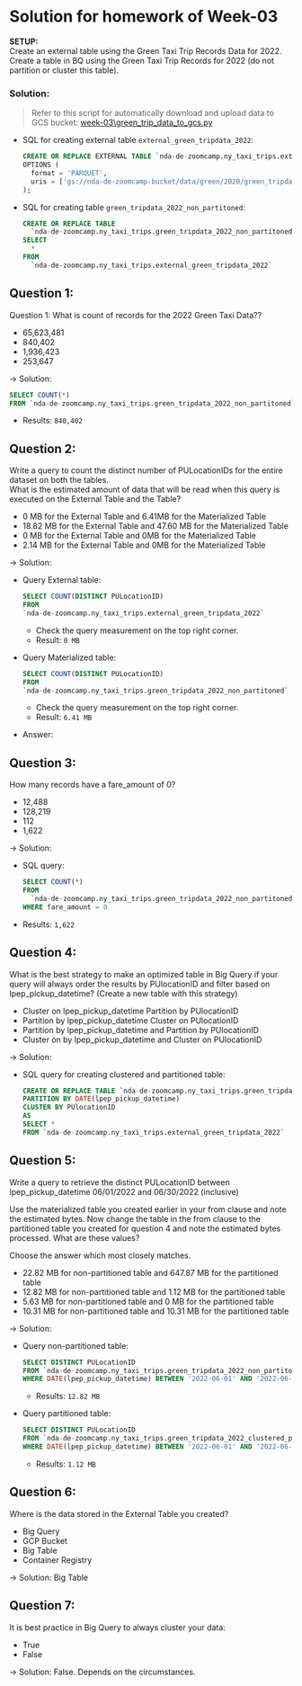 # Solution for homework of Week-03

<b>SETUP:</b></br>
Create an external table using the Green Taxi Trip Records Data for 2022. </br>
Create a table in BQ using the Green Taxi Trip Records for 2022 (do not partition or cluster this table). </br>
</p>

### Solution:

> Refer to this script for automatically download and upload data to GCS bucket: [week-03\green_trip_data_to_gcs.py](week-03\green_trip_data_to_gcs.py)

+ SQL for creating external table ```external_green_tripdata_2022```:

  ```sql
  CREATE OR REPLACE EXTERNAL TABLE `nda-de-zoomcamp.ny_taxi_trips.external_green_tripdata_2022`
  OPTIONS (
    format = 'PARQUET',
    uris = ['gs://nda-de-zoomcamp-bucket/data/green/2020/green_tripdata_2022-*.parquet']
  );
  ```

+ SQL for creating table ```green_tripdata_2022_non_partitoned```:

  ```sql
  CREATE OR REPLACE TABLE
    `nda-de-zoomcamp.ny_taxi_trips.green_tripdata_2022_non_partitoned` AS
  SELECT
    *
  FROM
    `nda-de-zoomcamp.ny_taxi_trips.external_green_tripdata_2022`
  ```

## Question 1:

Question 1: What is count of records for the 2022 Green Taxi Data??

+ 65,623,481
+ 840,402
+ 1,936,423
+ 253,647

&rarr; Solution:

  ```sql
  SELECT COUNT(*) 
  FROM `nda-de-zoomcamp.ny_taxi_trips.green_tripdata_2022_non_partitoned`
  ```

+ Results: ```840,402```

## Question 2:

Write a query to count the distinct number of PULocationIDs for the entire dataset on both the tables.</br>
What is the estimated amount of data that will be read when this query is executed on the External Table and the Table?

+ 0 MB for the External Table and 6.41MB for the Materialized Table
+ 18.82 MB for the External Table and 47.60 MB for the Materialized Table
+ 0 MB for the External Table and 0MB for the Materialized Table
+ 2.14 MB for the External Table and 0MB for the Materialized Table

&rarr; Solution:

+ Query External table:

  ```sql
  SELECT COUNT(DISTINCT PULocationID)
  FROM
  `nda-de-zoomcamp.ny_taxi_trips.external_green_tripdata_2022`
  ```

  + Check the query measurement on the top right corner.
  + Result: ```0 MB```

+ Query Materialized table:

  ```sql
  SELECT COUNT(DISTINCT PULocationID)
  FROM
  `nda-de-zoomcamp.ny_taxi_trips.green_tripdata_2022_non_partitoned`
  ```

  + Check the query measurement on the top right corner.
  + Result: ```6.41 MB```

+ Answer:

## Question 3:

How many records have a fare_amount of 0?

+ 12,488
+ 128,219
+ 112
+ 1,622

&rarr; Solution:

+ SQL query:

  ```sql
  SELECT COUNT(*)
  FROM
    `nda-de-zoomcamp.ny_taxi_trips.green_tripdata_2022_non_partitoned`
  WHERE fare_amount = 0
  ```

+ Results: ```1,622```

## Question 4:

What is the best strategy to make an optimized table in Big Query if your query will always order the results by PUlocationID and filter based on lpep_pickup_datetime? (Create a new table with this strategy)

+ Cluster on lpep_pickup_datetime Partition by PUlocationID
+ Partition by lpep_pickup_datetime  Cluster on PUlocationID
+ Partition by lpep_pickup_datetime and Partition by PUlocationID
+ Cluster on by lpep_pickup_datetime and Cluster on PUlocationID

&rarr; Solution:

+ SQL query for creating clustered and partitioned table:

  ```sql
  CREATE OR REPLACE TABLE `nda-de-zoomcamp.ny_taxi_trips.green_tripdata_2022_clustered_partitioned`
  PARTITION BY DATE(lpep_pickup_datetime)
  CLUSTER BY PUlocationID 
  AS
  SELECT * 
  FROM `nda-de-zoomcamp.ny_taxi_trips.external_green_tripdata_2022`
  ```

## Question 5:

Write a query to retrieve the distinct PULocationID between lpep_pickup_datetime
06/01/2022 and 06/30/2022 (inclusive)</br>

Use the materialized table you created earlier in your from clause and note the estimated bytes. Now change the table in the from clause to the partitioned table you created for question 4 and note the estimated bytes processed. What are these values? </br>

Choose the answer which most closely matches.</br>

+ 22.82 MB for non-partitioned table and 647.87 MB for the partitioned table
+ 12.82 MB for non-partitioned table and 1.12 MB for the partitioned table
+ 5.63 MB for non-partitioned table and 0 MB for the partitioned table
+ 10.31 MB for non-partitioned table and 10.31 MB for the partitioned table

&rarr; Solution:

+ Query non-partitioned table:

  ```sql
  SELECT DISTINCT PULocationID 
  FROM `nda-de-zoomcamp.ny_taxi_trips.green_tripdata_2022_non_partitoned`
  WHERE DATE(lpep_pickup_datetime) BETWEEN '2022-06-01' AND '2022-06-30'
  ```

  + Results: ```12.82 MB```

+ Query partitioned table:

  ```sql
  SELECT DISTINCT PULocationID 
  FROM `nda-de-zoomcamp.ny_taxi_trips.green_tripdata_2022_clustered_partitioned`
  WHERE DATE(lpep_pickup_datetime) BETWEEN '2022-06-01' AND '2022-06-30'
  ```

  + Results: ```1.12 MB```

## Question 6:

Where is the data stored in the External Table you created?

+ Big Query
+ GCP Bucket
+ Big Table
+ Container Registry

&rarr; Solution: Big Table

## Question 7:

It is best practice in Big Query to always cluster your data:

+ True
+ False

&rarr; Solution: False. Depends on the circumstances.
